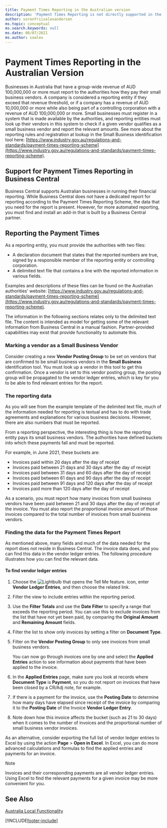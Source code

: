 ```yaml
---
title: Payment Times Reporting in the Australian version
description: 'Payment Times Reporting is not directly supported in the Australian version of Business Central, but this article can help you get to the data you need to report.'
author: sorenfriisalexandersen
ms.topic: conceptual
ms.search.keywords: null
ms.date: 06/07/2021
ms.author: soalex
---
```

# <a name="payment-times-reporting-in-the-australian-version"></a><a name="payment-times-reporting-in-the-australian-version"></a>Payment Times Reporting in the Australian Version

Businesses in Australia that have a group-wide revenue of AUD 100,000,000 or more must report to the authorities how they pay their small business vendors. A company is considered a reporting entity if they exceed that revenue threshold, or if a company has a revenue of AUD 10,000,000 or more while also being part of a controlling corporation with a revenue of AUD 100,000,000 or more. Small businesses must register in a system that is made available by the authorities, and reporting entities must look up their vendors in this system to check if a given vendor qualifies as a small business vendor and report the relevant amounts. See more about the reporting rules and registration at lookup in the Small Business identification tool here: [https://www.industry.gov.au/regulations-and-standards/payment-times-reporting-scheme](https://www.industry.gov.au/regulations-and-standards/payment-times-reporting-scheme).

## <a name="support-for-payment-times-reporting-in-business-central"></a><a name="support-for-payment-times-reporting-in-business-central"></a>Support for Payment Times Reporting in Business Central
 
Business Central supports Australian businesses in running their financial reporting. While Business Central does not have a dedicated report for reporting according to the Payment Times Reporting Scheme, the data that you need for the report is present. However, for more automated reporting, you must find and install an add-in that is built by a Business Central partner.  

## <a name="reporting-the-payment-times"></a><a name="reporting-the-payment-times"></a>Reporting the Payment Times

As a reporting entity, you must provide the authorities with two files:

 * A declaration document that states that the reported numbers are true, signed by a responsible member of the reporting entity or controlling corporation.
 * A delimited text file that contains a line with the reported information in various fields.

Examples and descriptions of these files can be found on the Australian authorities' website: [https://www.industry.gov.au/regulations-and-standards/payment-times-reporting-scheme](https://www.industry.gov.au/regulations-and-standards/payment-times-reporting-scheme).

The information in the following sections relates only to the delimited text file. The content is intended as model for getting some of the relevant information from Business Central in a manual fashion. Partner-provided capabilities may exist that provide functionality to automate this.

### <a name="marking-a-vendor-as-a-small-business-vendor"></a><a name="marking-a-vendor-as-a-small-business-vendor"></a>Marking a vendor as a Small Business Vendor

Consider creating a new **Vendor Posting Group** to be set on vendors that are confirmed to be small business vendors in the **Small Business** identification tool. You must look up a vendor in this tool to get this confirmation. Once a vendor is set to this vendor posting group, the posting group will be propagated to the vendor ledger entries, which is key for you to be able to find relevant entries for the report.  

### <a name="the-reporting-data"></a><a name="the-reporting-data"></a>The reporting data

As you will see from the example template of the delimited text file, much of the information needed for reporting is textual and has to do with trade agreements and explanations for various business decisions. However, there are also numbers that must be reported.  

From a reporting perspective, the interesting thing is how the reporting entity pays its small business vendors. The authorities have defined buckets into which these payments fall and must be reported.

For example, in June 2021, these buckets are:

* Invoices paid within 20 days after the day of receipt
* Invoices paid between 21 days and 30 days after the day of receipt
* Invoices paid between 31 days and 60 days after the day of receipt
* Invoices paid between 61 days and 90 days after the day of receipt
* Invoices paid between 91 days and 120 days after the day of receipt
* Invoices paid more than 120 days after the day of receipt 

As a scenario, you must report how many invoices from small business vendors have been paid between 21 and 30 days after the day of receipt of the invoice. You must also report the proportional invoice amount of those invoices compared to the total number of invoices from small business vendors.

### <a name="finding-the-data-for-the-payment-times-report"></a><a name="finding-the-data-for-the-payment-times-report"></a>Finding the data for the Payment Times Report

As mentioned above, many fields and much of the data needed for the report does not reside in Business Central. The invoice data does, and you can find this data in the vendor ledger entries. The following procedure illustrates how you can find the relevant data.

#### <a name="to-find-vendor-ledger-entries"></a><a name="to-find-vendor-ledger-entries"></a>To find vendor ledger entries

1. Choose the ![Lightbulb that opens the Tell Me feature.](../../media/ui-search/search_small.png "Tell me what you want to do") icon, enter **Vendor Ledger Entries**, and then choose the related link.  
2. Filter the view to include entries within the reporting period.
3. Use the **Filter Totals** and use the **Date Filter** to specify a range that exceeds the reporting period. You can use this to exclude invoices from the list that have not yet been paid, by comparing the **Original Amount** and **Remaining Amount** fields. 
4. Filter the list to show only invoices by setting a filter on **Document Type**.
5. Filter on the **Vendor Posting Group** to only see invoices from small business vendors. 

    You can now go through invoices one by one and select the **Applied Entries** action to see information about payments that have been applied to the invoice.
6. In the **Applied Entries** page, make sure you look at records where **Document Type** is **Payment**, so you do not report on invoices that have been closed by a CR/Adj note, for example.
7. If there is a payment for the invoice, use the **Posting Date** to determine how many days have elapsed since receipt of the invoice by comparing it to the **Posting Date** of the Invoice **Vendor Ledger Entry**. 
8. Note down how this invoice affects the bucket (such as 21 to 30 days) when it comes to the number of invoices and the proportional number of small business vendor invoices.

As an alternative, consider exporting the full list of vendor ledger entries to Excel by using the action **Page** > **Open in Excel**. In Excel, you can do more advanced calculations and formulas to find the applied entries and payments for an invoice.

> [!NOTE]
> Invoices and their corresponding payments are all vendor ledger entries. Using Excel to find the relevant payments for a given invoice may be more convenient for you. 


## <a name="see-also"></a><a name="see-also"></a>See Also

[Australia Local Functionality](australia-local-functionality.md)  


[!INCLUDE[footer-include](../../includes/footer-banner.md)]
